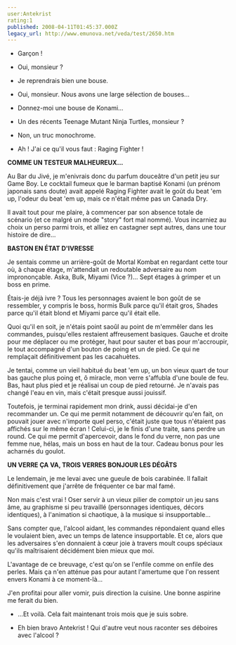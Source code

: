 ```yaml
---
user:Antekrist
rating:1
published: 2008-04-11T01:45:37.000Z
legacy_url: http://www.emunova.net/veda/test/2650.htm
---
```

- Garçon !  

- Oui, monsieur ?  

- Je reprendrais bien une bouse.  

- Oui, monsieur. Nous avons une large sélection de bouses...  

- Donnez-moi une bouse de Konami...  

- Un des récents Teenage Mutant Ninja Turtles, monsieur ?  

- Non, un truc monochrome.  

- Ah ! J'ai ce qu'il vous faut : Raging Fighter !  

  

**COMME UN TESTEUR MALHEUREUX...**  

Au Bar du Jivé, je m'enivrais donc du parfum douceâtre d'un petit jeu sur Game Boy. Le cocktail fumeux que le barman baptisé Konami (un prénom japonais sans doute) avait appelé Raging Fighter avait le goût du beat 'em up, l'odeur du beat 'em up, mais ce n'était même pas un Canada Dry.  

Il avait tout pour me plaire, à commencer par son absence totale de scénario (et ce malgré un mode "story" fort mal nommé). Vous incarniez au choix un perso parmi trois, et alliez en castagner sept autres, dans une tour histoire de dire...  

  

**BASTON EN ÉTAT D'IVRESSE**  

Je sentais comme un arrière-goût de Mortal Kombat en regardant cette tour où, à chaque étage, m'attendait un redoutable adversaire au nom imprononçable. Aska, Bulk, Miyami (Vice ?)... Sept étages à grimper et un boss en prime.  

Étais-je déjà ivre ? Tous les personnages avaient le bon goût de se ressembler, y compris le boss, hormis Bulk parce qu'il était gros, Shades parce qu'il était blond et Miyami parce qu'il était elle.  

Quoi qu'il en soit, je n'étais point saoûl au point de m'emmêler dans les commandes, puisqu'elles restaient affreusement basiques. Gauche et droite pour me déplacer ou me protéger, haut pour sauter et bas pour m'accroupir, le tout accompagné d'un bouton de poing et un de pied. Ce qui ne remplaçait définitivement pas les cacahuètes.  

Je tentai, comme un vieil habitué du beat 'em up, un bon vieux quart de tour bas gauche plus poing et, ô miracle, mon verre s'affubla d'une boule de feu. Bas, haut plus pied et je réalisai un coup de pied retourné. Je n'avais pas changé l'eau en vin, mais c'était presque aussi jouissif.  

Toutefois, je terminai rapidement mon drink, aussi décidai-je d'en recommander un. Ce qui me permit notamment de découvrir qu'en fait, on pouvait jouer avec n'importe quel perso, c'était juste que tous n'étaient pas affichés sur le même écran ! Celui-ci, je le finis d'une traite, sans perdre un round. Ce qui me permit d'apercevoir, dans le fond du verre, non pas une femme nue, hélas, mais un boss en haut de la tour. Cadeau bonus pour les acharnés du goulot.  

  

**UN VERRE ÇA VA, TROIS VERRES BONJOUR LES DÉGÂTS**  

Le lendemain, je me levai avec une gueule de bois carabinée. Il fallait définitivement que j'arrête de fréquenter ce bar mal famé.  

Non mais c'est vrai ! Oser servir à un vieux pilier de comptoir un jeu sans âme, au graphisme si peu travaillé (personnages identiques, décors identiques), à l'animation si chaotique, à la musique si insupportable...  

Sans compter que, l'alcool aidant, les commandes répondaient quand elles le voulaient bien, avec un temps de latence insupportable. Et ce, alors que les adversaires s'en donnaient à cœur joie à travers moult coups spéciaux qu'ils maîtrisaient décidément bien mieux que moi.  

L'avantage de ce breuvage, c'est qu'on se l'enfile comme on enfile des perles. Mais ça n'en atténue pas pour autant l'amertume que l'on ressent envers Konami à ce moment-là...  

J'en profitai pour aller vomir, puis direction la cuisine. Une bonne aspirine me ferait du bien.  

  

- ...Et voilà. Cela fait maintenant trois mois que je suis sobre.  

- Eh bien bravo Antekrist ! Qui d'autre veut nous raconter ses déboires avec l'alcool ?
